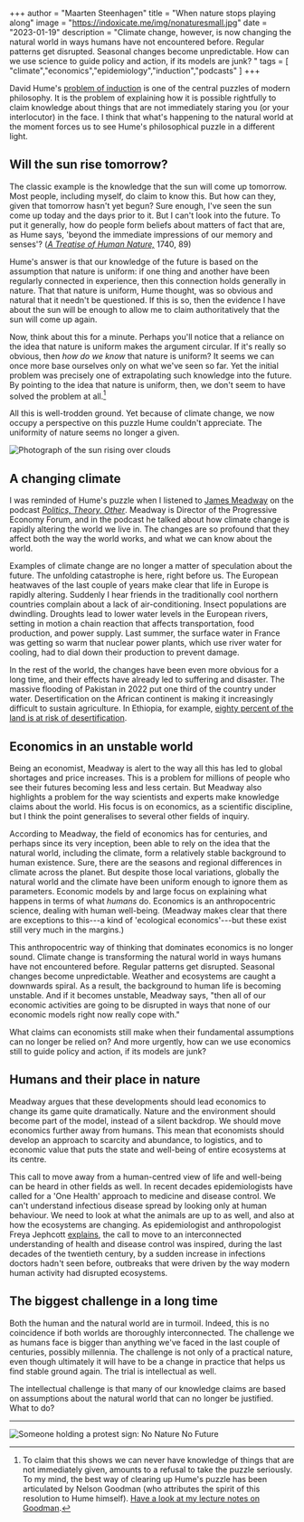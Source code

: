 +++
author = "Maarten Steenhagen"
title = "When nature stops playing along"
image = "https://indoxicate.me/img/nonaturesmall.jpg"
date = "2023-01-19"
description = "Climate change, however, is now changing the natural world in ways humans have not encountered before. Regular patterns get disrupted. Seasonal changes become unpredictable. How can we use science to guide policy and action, if its models are junk? "
tags = [
    "climate","economics","epidemiology","induction","podcasts"
]
+++


David Hume's [problem of induction](https://philpeople.org/public_cache/file?content_type=application%2Fpdf&key=KbNzTYnLvYFQbT2YXjz5Qcnz) is one of the central puzzles of modern philosophy. It is the problem of explaining how it is possible rightfully to claim knowledge about things that are not immediately staring you (or your interlocutor) in the face. I think that what's happening to the natural world at the moment forces us to see Hume's philosophical puzzle in a different light. 

## Will the sun rise tomorrow? 

The classic example is the knowledge that the sun will come up tomorrow. Most people, including myself, do claim to know this. But how can they, given that tomorrow hasn't yet begun? Sure enough, I've seen the sun come up today and the days prior to it. But I can't look into the future. To put it generally, how do people form beliefs about matters of fact that are, as Hume says, 'beyond the immediate impressions of our memory and senses'? (_[A Treatise of Human Nature,](https://davidhume.org/texts/t/full)_ 1740, 89) 

Hume's answer is that our knowledge of the future is based on the assumption that nature is uniform: if one thing and another have been regularly connected in experience, then this connection holds generally in nature. That that nature is uniform, Hume thought, was so obvious and natural that it needn't be questioned. If this is so, then the evidence I have about the sun will be enough to allow me to claim authoritatively that the sun will come up again. 

Now, think about this for a minute. Perhaps you'll notice that a reliance on the idea that nature is uniform makes the argument circular. If it's really so obvious, then _how do we know_ that nature is uniform? It seems we can once more base ourselves only on what we've seen so far. Yet the initial problem was precisely one of extrapolating such knowledge into the future. By pointing to the idea that nature is uniform, then, we don't seem to have solved the problem at all.[^1] 

All this is well-trodden ground. Yet because of climate change, we now occupy a perspective on this puzzle Hume couldn't appreciate. The uniformity of nature seems no longer a given.

![Photograph of the sun rising over clouds](../img/sun.jpg)


## A changing climate

I was reminded of Hume's puzzle when I listened to [James Meadway](https://twitter.com/meadwaj) on the podcast _[Politics, Theory, Other](https://soundcloud.com/poltheoryother/2023-crisis-is-the-new-normal-w-james-meadway)_. Meadway is Director of the Progressive Economy Forum, and in the podcast he talked about how climate change is rapidly altering the world we live in. The changes are so profound that they affect both the way the world works, and what we can know about the world.

Examples of climate change are no longer a matter of speculation about the future. The unfolding catastrophe is here, right before us. The European heatwaves of the last couple of years make clear that life in Europe is rapidly altering. Suddenly I hear friends in the traditionally cool northern countries complain about a lack of air-conditioning. Insect populations are dwindling. Droughts lead to lower water levels in the European rivers, setting in motion a chain reaction that affects transportation, food production, and power supply. Last summer, the surface water in France was getting so warm that nuclear power plants, which use river water for cooling, had to dial down their production to prevent damage.

In the rest of the world, the changes have been even more obvious for a long time, and their effects have already led to suffering and  disaster. The massive flooding of Pakistan in 2022 put one third of the country under water. Desertification on the African continent is making it increasingly  difficult to sustain agriculture. In Ethiopia, for example, [eighty percent of the land is at risk of desertification](https://borgenproject.org/where-is-desertification-happening/).      

## Economics in an unstable world

Being an economist, Meadway is alert to the way all this has led to global shortages and price increases. This is a problem for millions of people who see their futures becoming less and less certain. But Meadway also highlights a problem for the way scientists and experts make knowledge claims about the world. His focus is on economics, as a scientific discipline, but I think the point generalises to several other fields of inquiry. 

According to Meadway, the field of economics has for centuries, and perhaps since its very inception, been able to rely on the idea that the natural world, including the climate, form a relatively stable background to human existence. Sure, there are the seasons and regional differences in climate across the planet. But despite those local variations, globally the natural world and the climate have been uniform enough to ignore them as parameters. Economic models by and large focus on explaining what happens in terms of what _humans_ do. Economics is an anthropocentric science, dealing with human well-being. (Meadway makes clear that there are exceptions to this---a kind of 'ecological economics'---but these exist still very much in the margins.)

This anthropocentric way of thinking that dominates economics is no longer sound. Climate change is transforming the natural world in ways humans have not encountered before. Regular patterns get disrupted. Seasonal changes become unpredictable. Weather and ecosystems are caught a downwards spiral. As a result, the background to human life is becoming unstable. And if it becomes unstable, Meadway says, "then all of our economic activities are going to be disrupted in ways that none of our economic models right now really cope with." 

What claims can economists still make when their fundamental assumptions can no longer be relied on? And more urgently, how can we use economics still to guide policy and action, if its models are junk? 

## Humans and their place in nature

Meadway argues that these developments should lead economics to change its game quite dramatically. Nature and the environment should become part of the model, instead of a silent backdrop. We should move economics further away from humans. This mean that economists should develop an approach to scarcity and abundance, to logistics, and to economic value that puts the state and well-being of entire ecosystems at its centre. 

This call to move away from a human-centred view of life and well-being can be heard in other fields as well. In recent decades epidemiologists have called for a 'One Health' approach to medicine and disease control. We can't understand infectious disease spread by looking only at human behaviour. We need to look at what the animals are up to as well, and also at how the ecosystems are changing. As epidemiologist and anthropologist Freya Jephcott [explains](https://youtu.be/hk3TVwCvlQk?t=705), the call to move to an interconnected understanding of health and disease control was inspired, during the last decades of the twentieth century, by a sudden increase in infections doctors hadn't seen before, outbreaks that were driven by the way modern human activity had disrupted ecosystems. 

## The biggest challenge in a long time

Both the human and the natural world are in turmoil. Indeed, this is no coincidence if both worlds are thoroughly interconnected. The challenge we as humans face is bigger than anything we've faced in the last couple of centuries, possibly millennia. The challenge is not only of a practical nature, even though ultimately it will have to be a change in practice that helps us find stable ground again. The trial is intellectual as well. 

The intellectual challenge is that many of our knowledge claims are based on assumptions about the natural world that can no longer be justified. What to do? 

<hr>

![Someone holding a protest sign: No Nature No Future](../img/nonature.jpg)


[^1]: To claim that this shows we can never have knowledge of things that are not immediately given, amounts to a refusal to take the puzzle seriously. To my mind, the best way of clearing up Hume's puzzle has been articulated by Nelson Goodman (who attributes the spirit of this resolution to Hume himself). [Have a look at my lecture notes on Goodman](https://philpeople.org/public_cache/file?content_type=application%2Fpdf&key=EvwBTfw4Fi3mdvKS5vmbbedo).


